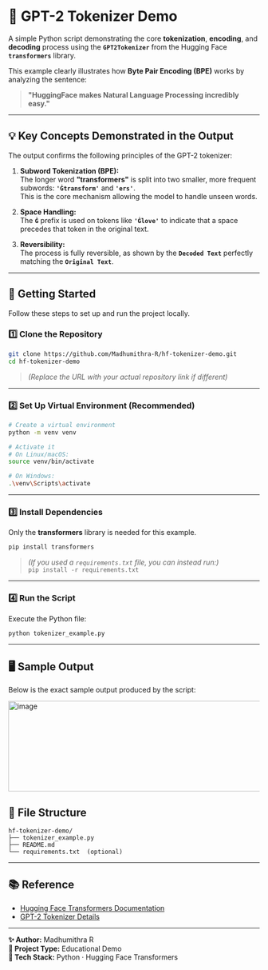 # 🧠 GPT-2 Tokenizer Demo

A simple Python script demonstrating the core **tokenization**, **encoding**, and **decoding** process using the **`GPT2Tokenizer`** from the Hugging Face **`transformers`** library.

This example clearly illustrates how **Byte Pair Encoding (BPE)** works by analyzing the sentence:  
> **"HuggingFace makes Natural Language Processing incredibly easy."**

---

## 💡 Key Concepts Demonstrated in the Output

The output confirms the following principles of the GPT-2 tokenizer:

1. **Subword Tokenization (BPE):**  
   The longer word **"transformers"** is split into two smaller, more frequent subwords: **`'Ġtransform'`** and **`'ers'`**.  
   This is the core mechanism allowing the model to handle unseen words.

2. **Space Handling:**  
   The **`Ġ`** prefix is used on tokens like **`'Ġlove'`** to indicate that a space precedes that token in the original text.

3. **Reversibility:**  
   The process is fully reversible, as shown by the **`Decoded Text`** perfectly matching the **`Original Text`**.

---

## 🚀 Getting Started

Follow these steps to set up and run the project locally.

### 1️⃣ Clone the Repository

```bash
git clone https://github.com/Madhumithra-R/hf-tokenizer-demo.git
cd hf-tokenizer-demo
```

> *(Replace the URL with your actual repository link if different)*

---

### 2️⃣ Set Up Virtual Environment (Recommended)

```bash
# Create a virtual environment
python -m venv venv

# Activate it
# On Linux/macOS:
source venv/bin/activate

# On Windows:
.\venv\Scripts\activate
```

---

### 3️⃣ Install Dependencies

Only the **transformers** library is needed for this example.

```bash
pip install transformers
```

> *(If you used a `requirements.txt` file, you can instead run:)*  
> `pip install -r requirements.txt`

---

### 4️⃣ Run the Script

Execute the Python file:

```bash
python tokenizer_example.py
```

---

## 🖥️ Sample Output

Below is the exact sample output produced by the script:

<img width="1180" height="181" alt="image" src="https://github.com/user-attachments/assets/a0cfe25d-9d4a-40df-8c9b-86af18210a71" />


## 🧩 File Structure

```
hf-tokenizer-demo/
├── tokenizer_example.py
├── README.md
└── requirements.txt  (optional)
```

---

## 📚 Reference

- [Hugging Face Transformers Documentation](https://huggingface.co/docs/transformers/)
- [GPT-2 Tokenizer Details](https://huggingface.co/transformers/model_doc/gpt2.html)

---

**✨ Author:** Madhumithra R  
**📅 Project Type:** Educational Demo  
**🧰 Tech Stack:** Python · Hugging Face Transformers
